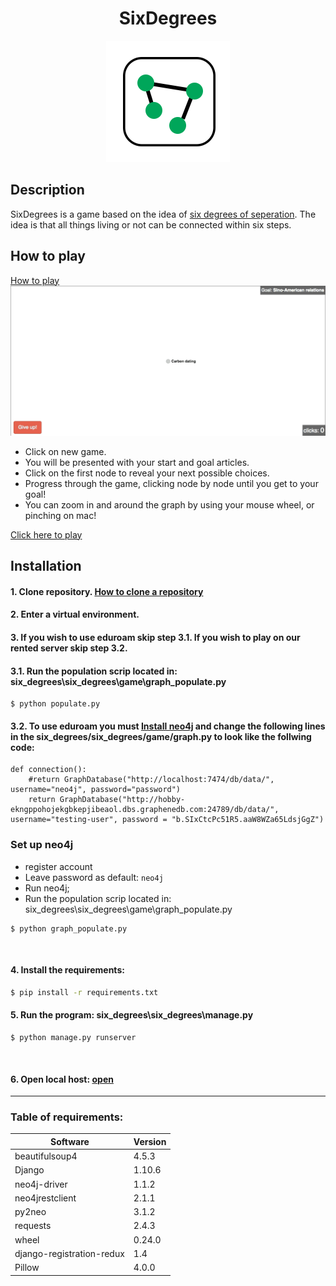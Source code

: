   <h1 align="center">SixDegrees</h1>

<p align="center">
  <img src="https://github.com/mcgeorgiev/six_degrees/blob/master/six_degrees/static/img/logo.png"/>
</p>

## Description

SixDegrees is a game based on the idea of [six degrees of seperation](https://en.wikipedia.org/wiki/Six_degrees_of_separation). The idea is that all things living or not can be connected within six steps.

## How to play

[How to play](http://sixdegrees.pythonanywhere.com/how-to-play/)
![hashids](https://github.com/mcgeorgiev/six_degrees/blob/master/six_degrees/static/img/title.gif)
* Click on new game.
* You will be presented with your start and goal articles.
* Click on the first node to reveal your next possible choices.
* Progress through the game, clicking node by node until you get to your goal!
* You can zoom in and around the graph by using your mouse wheel, or pinching on mac!

[Click here to play](http://sixdegrees.pythonanywhere.com/)

## Installation

#### 1. Clone repository. [How to clone a repository](https://help.github.com/articles/cloning-a-repository/)
#### 2. Enter a virtual environment.
#### 3. If you wish to use eduroam skip step 3.1. If you wish to play on our rented server skip step 3.2.  
####    3.1. Run the population scrip located in: six_degrees\six_degrees\game\graph_populate.py

```
$ python populate.py
```

####    3.2. To use eduroam you must [Install neo4j](https://neo4j.com/download/) and change the following lines in the six_degrees/six_degrees/game/graph.py to look like the follwing code:

```
def connection():
    #return GraphDatabase("http://localhost:7474/db/data/", username="neo4j", password="password")
    return GraphDatabase("http://hobby-ekngppohojekgbkepjibeaol.dbs.graphenedb.com:24789/db/data/", username="testing-user", password = "b.SIxCtcPc51R5.aaW8WZa65LdsjGgZ")

```

### Set up neo4j

+ register account
+ Leave password as default: ```neo4j```
+ Run neo4j;
+ Run the population scrip located in: six_degrees\six_degrees\game\graph_populate.py

```
$ python graph_populate.py
```
<br />

#### 4. Install the requirements:
  
```cmd
$ pip install -r requirements.txt
```

#### 5. Run the program: six_degrees\six_degrees\manage.py

```
$ python manage.py runserver
```
<br />

#### 6. Open local host: [open](http://127.0.0.1:8000)
---


### Table of requirements:

| Software  | Version |
| ------------- | ------------- |
| beautifulsoup4  | 4.5.3  |
| Django  | 1.10.6  |
|    neo4j-driver     |    1.1.2     |
|    neo4jrestclient     |    2.1.1     |
|    py2neo     |    3.1.2    |
|    requests     |    2.4.3     |
|    wheel     |   0.24.0     |
|    django-registration-redux     |    1.4     |
|    Pillow     |   4.0.0     |
